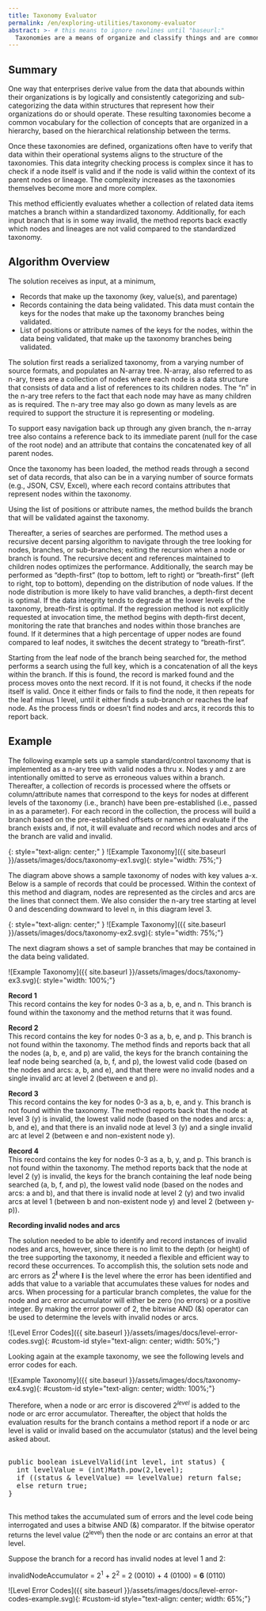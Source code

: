 ```yaml
---
title: Taxonomy Evaluator
permalink: /en/exploring-utilities/taxonomy-evaluator
abstract: >- # this means to ignore newlines until "baseurl:"
  Taxonomies are a means of organize and classify things and are common in government, science, and business. Corporate taxonomies are the hierarchical classification of entities of interest to an enterprise, organization or administration, used to classify products, services, customers, people, documents, digital assets and other information.  This system allows a collection of data that exist in operational systems to be evaluated against a standardized taxonomy, of arbitrary complexity, and identify nodes and relationship between nodes (arcs) that are not contained within the given taxonomy.
---
```


## Summary

One way that enterprises derive value from the data that abounds within their organizations is by logically and consistently categorizing and sub-categorizing the data within structures that represent how their organizations do or should operate.  These resulting taxonomies become a common vocabulary for the collection of concepts that are organized in a hierarchy, based on the hierarchical relationship between the terms.

Once these taxonomies are defined, organizations often have to verify that data within their operational systems aligns to the structure of the taxonomies.  This data integrity checking process is complex since it has to check if a node itself is valid and if the node is valid within the context of its parent nodes or lineage.  The complexity increases as the taxonomies themselves become more and more complex.

This method efficiently evaluates whether a collection of related data items matches a branch within a standardized taxonomy.  Additionally, for each input branch that is in some way invalid, the method reports back exactly which nodes and lineages are not valid compared to the standardized taxonomy.

## Algorithm Overview
The solution receives as input, at a minimum,
- Records that make up the taxonomy (key, value(s), and parentage)
- Records containing the data being validated.  This data must contain the keys for the nodes that make up the taxonomy branches being validated.
- List of positions or attribute names of the keys for the nodes, within the data being validated, that make up the taxonomy branches being validated.

The solution first reads a serialized taxonomy, from a varying number of source formats, and populates an N-array tree.  N-array, also referred to as n-ary, trees are a collection of nodes where each node is a data structure that consists of data and a list of references to its children nodes.   The “n” in the n-ary tree refers to the fact that each node may have as many children as is required.  The n-ary tree may also go down as many levels as are required to support the structure it is representing or modeling.

To support easy navigation back up through any given branch, the n-array tree also contains a reference back to its immediate parent (null for the case of the root node) and an attribute that contains the concatenated key of all parent nodes.

Once the taxonomy has been loaded, the method reads through a second set of data records, that also can be in a varying number of source formats (e.g., JSON, CSV, Excel), where each record contains attributes that represent nodes within the taxonomy. 

Using the list of positions or attribute names, the method builds the branch that will be validated against the taxonomy.

Thereafter, a series of searches are performed.  The method uses a recursive decent parsing algorithm to navigate through the tree looking for nodes, branches, or sub-branches; exiting the recursion when a node or branch is found.  The recursive decent and references maintained to children nodes optimizes the performance.  Additionally, the search may be performed as “depth-first” (top to bottom, left to right) or “breath-first” (left to right, top to bottom), depending on the distribution of node values. If the node distribution is more likely to have valid branches, a depth-first decent is optimal.  If the data integrity tends to degrade at the lower levels of the taxonomy, breath-first is optimal.  If the regression method is not explicitly requested at invocation time, the method begins with depth-first decent, monitoring the rate that branches and nodes within those branches are found.  If it determines that a high percentage of upper nodes are found compared to leaf nodes, it switches the decent strategy to “breath-first”.

Starting from the leaf node of the branch being searched for, the method performs a search using the full key, which is a concatenation of all the keys within the branch.  If this is found, the record is marked found and the process moves onto the next record.  If it is not found, it checks if the node itself is valid.  Once it either finds or fails to find the node, it then repeats for the leaf minus 1 level, until it either finds a sub-branch or reaches the leaf node.  As the process finds or doesn’t find nodes and arcs, it records this to report back.


## Example

The following example sets up a sample standard/control taxonomy that is implemented as a n-ary tree with valid nodes a thru x.  Nodes y and z are intentionally omitted to serve as erroneous values within a branch.  Thereafter, a collection of records is processed where the offsets or column/attribute names that correspond to the keys for nodes at different levels of the taxonomy (i.e., branch) have been pre-established (i.e., passed in as a parameter).  For each record in the collection, the process will build a branch based on the pre-established offsets or names and evaluate if the branch exists and, if not, it will evaluate and record which nodes and arcs of the branch are valid and invalid.

{: style="text-align: center;" }
![Example Taxonomy]({{ site.baseurl }}/assets/images/docs/taxonomy-ex1.svg){: style="width: 75%;"}

The diagram above shows a sample taxonomy of nodes with key values a-x.  Below is a sample of records that could be processed.  Within the context of this method and diagram, nodes are represented as the circles and arcs are the lines that connect them.  We also consider the n-ary tree starting at level 0 and descending downward to level n, in this diagram level 3.

{: style="text-align: center;" }
![Example Taxonomy]({{ site.baseurl }}/assets/images/docs/taxonomy-ex2.svg){: style="width: 75%;"}

The next diagram shows a set of sample branches that may be contained in the data being validated.

![Example Taxonomy]({{ site.baseurl }}/assets/images/docs/taxonomy-ex3.svg){: style="width: 100%;"}

**Record 1**  
This record contains the key for nodes 0-3 as a, b, e, and n.  This branch is found within the taxonomy and the method returns that it was found.

**Record 2**  
This record contains the key for nodes 0-3 as a, b, e, and p.  This branch is not found within the taxonomy.  The method finds and reports back that all the nodes (a, b, e, and p) are valid, the keys for the branch containing the leaf node being searched (a, b, f, and p), the lowest valid code (based on the nodes and arcs: a, b, and e), and that there were no invalid nodes and a single invalid arc at level 2 (between e and p).

**Record 3**  
This record contains the key for nodes 0-3 as a, b, e, and y.  This branch is not found within the taxonomy.  The method reports back that the node at level 3 (y) is invalid, the lowest valid node (based on the nodes and arcs: a, b, and e), and that there is an invalid node at level 3 (y) and a single invalid arc at level 2 (between e and non-existent node y).

**Record 4**   
This record contains the key for nodes 0-3 as a, b, y, and p.  This branch is not found within the taxonomy.  The method reports back that the node at level 2 (y) is invalid, the keys for the branch containing the leaf node being searched (a, b, f, and p), the lowest valid node (based on the nodes and arcs: a and b), and that there is invalid node at level 2 (y) and two invalid arcs at level 1 (between b and non-existent node y) and level 2 (between y-p)).

**Recording invalid nodes and arcs**  
<p>The solution needed to be able to identify and record instances of invalid nodes and arcs, however, since there is no limit to the depth (or height) of the tree supporting the taxonomy, it needed a flexible and efficient way to record these occurrences.  To accomplish this, the solution sets node and arc errors as 2<sup><b>l</b></sup> where <b>l</b> is the level where the error has been identified and adds that value to a variable that accumulates these values for nodes and arcs.  When processing for a particular branch completes, the value for the node and arc error accumulator will either be zero (no errors) or a positive integer.  By making the error power of 2, the bitwise AND (&) operator can be used to determine the levels with invalid nodes or arcs. </p>


![Level Error Codes]({{ site.baseurl }}/assets/images/docs/level-error-codes.svg){: #custom-id style="text-align: center; width: 50%;"}

Looking again at the example taxonomy, we see the following levels and error codes for each.

![Example Taxonomy]({{ site.baseurl }}/assets/images/docs/taxonomy-ex4.svg){: #custom-id style="text-align: center; width: 100%;"}

<p>Therefore, when a node or arc error is discovered 2<sup><i>level</i></sup> is added to the node or arc error accumulator. Thereafter, the object that holds the evaluation results for the branch contains a method report if a node or arc level is valid or invalid based on the accumulator (status) and the level being asked about.</p>


<pre name="code" class="java">

public boolean isLevelValid(int level, int status) {
  int levelValue = (int)Math.pow(2,level);
  if ((status & levelValue) == levelValue) return false;
  else return true;
}

</pre>

<p>This method takes the accumulated sum of errors and the level code being interrogated and uses a bitwise AND (&) comparator.  If the bitwise operator returns the level value (2<sup>level</sup>) then the node or arc contains an error at that level.</p>

<p>Suppose the branch for a record has invalid nodes at level 1 and 2:<br/>

invalidNodeAccumulator = 2<sup>1</sup> + 2<sup>2</sup> = 2 (0010) + 4 (0100) = <b>6</b> (0110)</p>

![Level Error Codes]({{ site.baseurl }}/assets/images/docs/level-error-codes-example.svg){: #custom-id style="text-align: center; width: 65%;"}